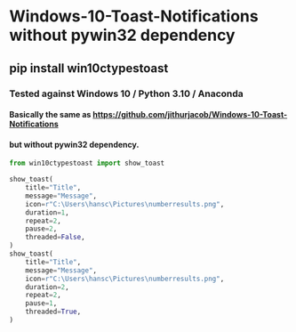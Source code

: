 # Windows-10-Toast-Notifications without pywin32 dependency

## pip install win10ctypestoast

### Tested against Windows 10 / Python 3.10 / Anaconda 

#### Basically the same as https://github.com/jithurjacob/Windows-10-Toast-Notifications
#### but without pywin32 dependency.

```python
from win10ctypestoast import show_toast

show_toast(
    title="Title",
    message="Message",
    icon=r"C:\Users\hansc\Pictures\numberresults.png",
    duration=1,
    repeat=2,
    pause=2,
    threaded=False,
)
show_toast(
    title="Title",
    message="Message",
    icon=r"C:\Users\hansc\Pictures\numberresults.png",
    duration=2,
    repeat=2,
    pause=1,
    threaded=True,
)



```